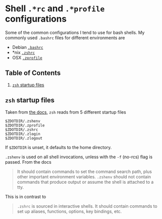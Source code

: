 # Shell `.*rc` and `.*profile` configurations

Some of the common configurations I tend to use for bash shells. My commonly used `.bashrc` files for different environments are 

- Debian [`.bashrc`](https://github.com/febk/dust-notes/blob/master/src/configurations/debian.bashrc.sh)
- \*nix [`.zshrc`](https://github.com/febk/dust-notes/blob/master/src/configurations/nix.zshrc.sh)
- OSX [`.zprofile`](https://github.com/febk/dust-notes/blob/master/src/configurations/osx.zprofile.sh)

<!--BEGIN TOC-->
## Table of Contents
1. [`zsh` startup files](#zsh-startup-files)

<!--END TOC-->

## `zsh` startup files
Taken from [the docs](https://zsh.sourceforge.io/Intro/intro_3.html), `zsh` reads from 5 different startup files
```
$ZDOTDIR/.zshenv
$ZDOTDIR/.zprofile
$ZDOTDIR/.zshrc
$ZDOTDIR/.zlogin
$ZDOTDIR/.zlogout
```

If `$ZDOTDIR` is unset, it defaults to the home directory.

`.zshenv` is used on all shell invocations, unless with the `-f` (no-rcs) flag is passed. From the docs
> It should contain commands to set the command search path, plus other important environment variables. `.zshenv` should not contain commands that produce output or assume the shell is attached to a tty.

This is in contrast to
> `.zshrc` is sourced in interactive shells. It should contain commands to set up aliases, functions, options, key bindings, etc. 